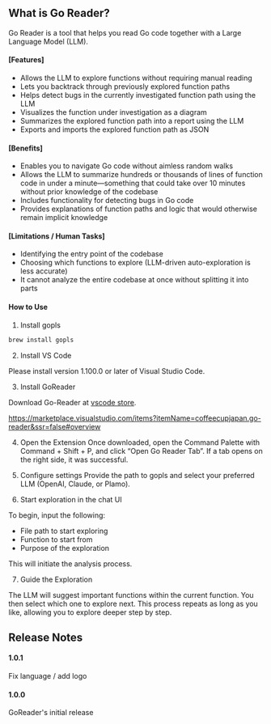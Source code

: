 ## What is Go Reader?
Go Reader is a tool that helps you read Go code together with a Large Language Model (LLM).

#### [Features]

- Allows the LLM to explore functions without requiring manual reading
- Lets you backtrack through previously explored function paths
- Helps detect bugs in the currently investigated function path using the LLM
- Visualizes the function under investigation as a diagram
- Summarizes the explored function path into a report using the LLM
- Exports and imports the explored function path as JSON

#### [Benefits]

- Enables you to navigate Go code without aimless random walks
- Allows the LLM to summarize hundreds or thousands of lines of function code in under a minute—something that could take over 10 minutes without prior knowledge of the codebase
- Includes functionality for detecting bugs in Go code
- Provides explanations of function paths and logic that would otherwise remain implicit knowledge

#### [Limitations / Human Tasks]
- Identifying the entry point of the codebase
- Choosing which functions to explore (LLM-driven auto-exploration is less accurate)
- It cannot analyze the entire codebase at once without splitting it into parts

#### How to Use
1. Install gopls

```bash
brew install gopls
```

2. Install VS Code

Please install version 1.100.0 or later of Visual Studio Code.

3. Install GoReader

Download Go-Reader at [vscode store](https://marketplace.visualstudio.com/items?itemName=coffeecupjapan.go-reader&ssr=false#overview).

https://marketplace.visualstudio.com/items?itemName=coffeecupjapan.go-reader&ssr=false#overview 

4. Open the Extension
Once downloaded, open the Command Palette with Command + Shift + P, and click “Open Go Reader Tab”. If a tab opens on the right side, it was successful.

5. Configure settings
Provide the path to gopls and select your preferred LLM (OpenAI, Claude, or Plamo).

6. Start exploration in the chat UI

To begin, input the following:

- File path to start exploring
- Function to start from
- Purpose of the exploration

This will initiate the analysis process.

7. Guide the Exploration

The LLM will suggest important functions within the current function. You then select which one to explore next. This process repeats as long as you like, allowing you to explore deeper step by step.

## Release Notes

#### 1.0.1

Fix language / add logo

#### 1.0.0

GoReader's initial release

